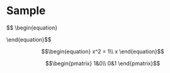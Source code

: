 # Sample
$$ \begin{equation}



\end{equation}$$

$$\begin{equation}
x^2 = 1\\
x
\end{equation}$$

$$\begin{pmatrix}
1&0\\
0&1
\end{pmatrix}$$